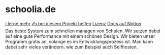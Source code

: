 # schoolia.de
[ℹ️ lerne mehr](/docs/docs.md) [✍️ bei diesem Projekt helfen](/docs/contributing.md) [Lizenz](/docs/license.md) [Docs auf Notion](https://www.notion.so/Docs-220636a298114d2aa831170cfe1ab6fe) <br>
Das beste System zum schnellen managen von Schulen. Wir setzen dabei auf eine gute Performance mit einem schönen Design. Wir bieten unser Programm gratis an, solange es im Entwicklungsprozess ist. Man kann dabei sehr vieles verändern, wie zum Beispiel auch Selfhosten. 



